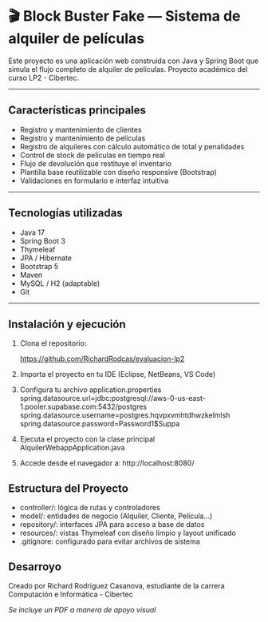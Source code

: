 # 🎬 Block Buster Fake — Sistema de alquiler de películas 

Este proyecto es una aplicación web construida con Java y Spring Boot que simula el flujo completo de alquiler de películas. Proyecto académico del curso LP2 - Cibertec.

---

## Características principales
- Registro y mantenimiento de clientes
- Registro y mantenimiento de películas
- Registro de alquileres con cálculo automático de total y penalidades
- Control de stock de películas en tiempo real
- Flujo de devolución que restituye el inventario
- Plantilla base reutilizable con diseño responsive (Bootstrap)
- Validaciones en formulario e interfaz intuitiva

---

## Tecnologías utilizadas

- Java 17
- Spring Boot 3
- Thymeleaf
- JPA / Hibernate
- Bootstrap 5
- Maven
- MySQL / H2 (adaptable)
- Git

---

## Instalación y ejecución

1. Clona el repositorio:
 
   https://github.com/RichardRodcas/evaluacion-lp2

2. Importa el proyecto en tu IDE (Eclipse, NetBeans, VS Code)

3. Configura tu archivo application.properties
	spring.datasource.url=jdbc:postgresql://aws-0-us-east-1.pooler.supabase.com:5432/postgres
	spring.datasource.username=postgres.hqvpxvmhtdhwzkelmlsh
	spring.datasource.password=Password1$Suppa
4. Ejecuta el proyecto con la clase principal AlquilerWebappApplication.java
5. Accede desde el navegador a:
	http://localhost:8080/

## Estructura del Proyecto

- controller/: lógica de rutas y controladores
- model/: entidades de negocio (Alquiler, Cliente, Película…)
- repository/: interfaces JPA para acceso a base de datos
- resources/: vistas Thymeleaf con diseño limpio y layout unificado
- .gitignore: configurado para evitar archivos de sistema

## Desarroyo
Creado por Richard Rodriguez Casanova, estudiante de la carrera Computación e Informática - Cibertec

_Se incluye un PDF a manera de apoyo visual_


